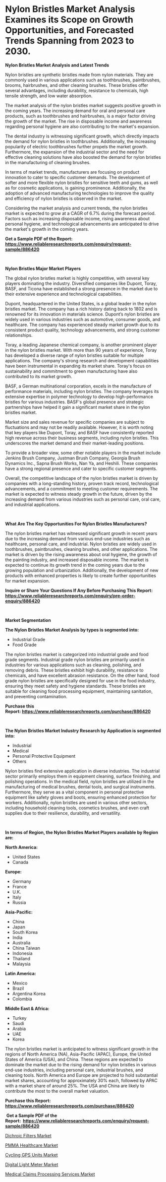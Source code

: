 <p><h1>Nylon Bristles Market Analysis Examines its Scope on Growth Opportunities, and Forecasted Trends Spanning from 2023 to 2030.</h1></p><p><strong>Nylon Bristles Market Analysis and Latest Trends</strong></p>
<p><p>Nylon bristles are synthetic bristles made from nylon materials. They are commonly used in various applications such as toothbrushes, paintbrushes, brooms, hairbrushes, and other cleaning brushes. These bristles offer several advantages, including durability, resistance to chemicals, high tensile strength, and low water absorption.</p><p>The market analysis of the nylon bristles market suggests positive growth in the coming years. The increasing demand for oral and personal care products, such as toothbrushes and hairbrushes, is a major factor driving the growth of the market. The rise in disposable income and awareness regarding personal hygiene are also contributing to the market's expansion.</p><p>The dental industry is witnessing significant growth, which directly impacts the demand for nylon bristles in toothbrushes. Additionally, the increasing popularity of electric toothbrushes further propels the market growth. Furthermore, the expansion of the industrial sector and the need for effective cleaning solutions have also boosted the demand for nylon bristles in the manufacturing of cleaning brushes.</p><p>In terms of market trends, manufacturers are focusing on product innovation to cater to specific customer demands. The development of softer and more flexible nylon bristles for sensitive teeth and gums, as well as for cosmetic applications, is gaining prominence. Additionally, the adoption of advanced manufacturing technologies to improve the quality and efficiency of nylon bristles is observed in the market.</p><p>Considering the market analysis and current trends, the nylon bristles market is expected to grow at a CAGR of 6.7% during the forecast period. Factors such as increasing disposable income, rising awareness about personal hygiene, and technological advancements are anticipated to drive the market's growth in the coming years.</p></p>
<p><strong>Get a Sample PDF of the Report:&nbsp; <a href="https://www.reliableresearchreports.com/enquiry/request-sample/886420">https://www.reliableresearchreports.com/enquiry/request-sample/886420</a></strong></p>
<p>&nbsp;</p>
<p><strong>Nylon Bristles Major Market Players</strong></p>
<p><p>The global nylon bristles market is highly competitive, with several key players dominating the industry. Diversified companies like Dupont, Toray, BASF, and Ticona have established a strong presence in the market due to their extensive experience and technological capabilities.</p><p>Dupont, headquartered in the United States, is a global leader in the nylon bristles market. The company has a rich history dating back to 1802 and is renowned for its innovation in materials science. Dupont’s nylon bristles are widely used in various industries such as automotive, consumer goods, and healthcare. The company has experienced steady market growth due to its consistent product quality, technology advancements, and strong customer relationships.</p><p>Toray, a leading Japanese chemical company, is another prominent player in the nylon bristles market. With more than 90 years of experience, Toray has developed a diverse range of nylon bristles suitable for multiple applications. The company's strong research and development capabilities have been instrumental in expanding its market share. Toray's focus on sustainability and commitment to green manufacturing have also contributed to its market growth.</p><p>BASF, a German multinational corporation, excels in the manufacture of performance materials, including nylon bristles. The company leverages its extensive expertise in polymer technology to develop high-performance bristles for various industries. BASF's global presence and strategic partnerships have helped it gain a significant market share in the nylon bristles market.</p><p>Market size and sales revenue for specific companies are subject to fluctuations and may not be readily available. However, it is worth noting that key players like Dupont, Toray, and BASF have consistently reported high revenue across their business segments, including nylon bristles. This underscores the market demand and their market-leading positions.</p><p>To provide a broader view, some other notable players in the market include Jenkins Brush Company, Justman Brush Company, Georgia Brush Dynamics Inc., Sapna Brush Works, Nan Ya, and Heshili. These companies have a strong regional presence and cater to specific customer segments.</p><p>Overall, the competitive landscape of the nylon bristles market is driven by companies with a long-standing history, proven track record, technological advancements, and a commitment to meeting customer requirements. The market is expected to witness steady growth in the future, driven by the increasing demand from various industries such as personal care, oral care, and industrial applications.</p></p>
<p>&nbsp;</p>
<p><strong>What Are The Key Opportunities For Nylon Bristles Manufacturers?</strong></p>
<p><p>The nylon bristles market has witnessed significant growth in recent years due to the increasing demand from various end-use industries such as healthcare, personal care, and industrial. Nylon bristles are widely used in toothbrushes, paintbrushes, cleaning brushes, and other applications. The market is driven by the rising awareness about oral hygiene, the growth of the painting industry, and increased disposable income. The market is expected to continue its growth trend in the coming years due to the growing population and urbanization. Additionally, the development of new products with enhanced properties is likely to create further opportunities for market expansion.</p></p>
<p><strong>Inquire or Share Your Questions If Any Before Purchasing This Report: <a href="https://www.reliableresearchreports.com/enquiry/pre-order-enquiry/886420">https://www.reliableresearchreports.com/enquiry/pre-order-enquiry/886420</a></strong></p>
<p>&nbsp;</p>
<p><strong>Market Segmentation</strong></p>
<p><strong>The Nylon Bristles Market Analysis by types is segmented into:</strong></p>
<p><ul><li>Industrial Grade</li><li>Food Grade</li></ul></p>
<p><p>The nylon bristles market is categorized into industrial grade and food grade segments. Industrial grade nylon bristles are primarily used in industries for various applications such as cleaning, polishing, and removing debris. These bristles exhibit high durability, resistance to chemicals, and have excellent abrasion resistance. On the other hand, food grade nylon bristles are specifically designed for use in the food industry, ensuring they meet safety and hygiene standards. These bristles are suitable for cleaning food processing equipment, maintaining sanitation, and preventing contamination.</p></p>
<p><strong>Purchase this Report:&nbsp;<a href="https://www.reliableresearchreports.com/purchase/886420">https://www.reliableresearchreports.com/purchase/886420</a></strong></p>
<p>&nbsp;</p>
<p><strong>The Nylon Bristles Market Industry Research by Application is segmented into:</strong></p>
<p><ul><li>Industrial</li><li>Medical</li><li>Personal Protective Equipment</li><li>Others</li></ul></p>
<p><p>Nylon bristles find extensive application in diverse industries. The industrial sector primarily employs them in equipment cleaning, surface finishing, and polishing operations. In the medical field, nylon bristles are utilized in the manufacturing of medical brushes, dental tools, and surgical instruments. Furthermore, they serve as a vital component in personal protective equipment like safety gloves and boots, ensuring enhanced protection for workers. Additionally, nylon bristles are used in various other sectors, including household cleaning tools, cosmetics brushes, and even craft supplies due to their resilience, durability, and versatility.</p></p>
<p>&nbsp;</p>
<p><strong>In terms of Region, the Nylon Bristles Market Players available by Region are:</strong></p>
<p>
    <p> <strong> North America: </strong>
        <ul>
            <li>United States</li>
            <li>Canada</li>
        </ul>
        </p> 
    <p> <strong> Europe: </strong>
        <ul>
            <li>Germany</li>
            <li>France</li>
            <li>U.K.</li>
            <li>Italy</li>
            <li>Russia</li>
        </ul>
        </p> 
    <p> <strong> Asia-Pacific: </strong>
        <ul>
            <li>China</li>
            <li>Japan</li>
            <li>South Korea</li>
            <li>India</li>
            <li>Australia</li>
            <li>China Taiwan</li>
            <li>Indonesia</li>
            <li>Thailand</li>
            <li>Malaysia</li>
        </ul>
        </p> 
    <p> <strong> Latin America: </strong>
        <ul>
            <li>Mexico</li>
            <li>Brazil</li>
            <li>Argentina Korea</li>
            <li>Colombia</li>
        </ul>
        </p> 
    <p> <strong> Middle East & Africa: </strong>
        <ul>
            <li>Turkey</li>
            <li>Saudi</li>
            <li>Arabia</li>
            <li>UAE</li>
            <li>Korea</li>
        </ul>
    </p>
    </p>
<p><p>The nylon bristles market is anticipated to witness significant growth in the regions of North America (NA), Asia-Pacific (APAC), Europe, the United States of America (USA), and China. These regions are expected to dominate the market due to the rising demand for nylon bristles in various end-use industries, including personal care, industrial brushes, and cleaning tools. North America and Europe are projected to hold substantial market shares, accounting for approximately 30% each, followed by APAC with a market share of around 25%. The USA and China are likely to contribute the most to the overall market valuation.</p></p>
<p><strong>Purchase this Report: <a href="https://www.reliableresearchreports.com/purchase/886420">https://www.reliableresearchreports.com/purchase/886420</a></strong></p>
<p>&nbsp;<strong>Get a Sample PDF of the Report:&nbsp;&nbsp;<a href="https://www.reliableresearchreports.com/enquiry/request-sample/886420">https://www.reliableresearchreports.com/enquiry/request-sample/886420</a></strong></p>
<p><strong></strong></p>
<p><p><a href="https://medium.com/@seanhunt765/dichroic-filters-market-share-evolution-and-market-growth-trends-2023-2030-7fc407129245">Dichroic Filters Market</a></p><p><a href="https://github.com/gulaimolin/Market-Research-Report-List-1/blob/main/pmma-healthcare-market.md">PMMA Healthcare Market</a></p><p><a href="https://medium.com/@waltercruz6g/cycling-gps-units-market-analysis-its-cagr-market-segmentation-and-global-industry-overview-06163b8b9c34">Cycling GPS Units Market</a></p><p><a href="https://medium.com/@chasegibson1901/digital-light-meter-market-research-report-its-history-and-forecast-2023-to-2030-226303aaf8c2">Digital Light Meter Market</a></p><p><a href="https://github.com/ruslanpoljakovrd177/Market-Research-Report-List-1/blob/main/medical-claims-processing-services-market.md">Medical Claims Processing Services Market</a></p></p>